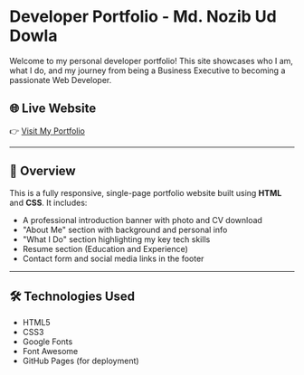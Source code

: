 # Developer Portfolio - Md. Nozib Ud Dowla

Welcome to my personal developer portfolio! This site showcases who I am, what I do, and my journey from being a Business Executive to becoming a passionate Web Developer.

## 🌐 Live Website

👉 [Visit My Portfolio](https://nozibuddowla.github.io/dev_portfolio/)

---

## 📄 Overview

This is a fully responsive, single-page portfolio website built using **HTML** and **CSS**. It includes:

- A professional introduction banner with photo and CV download
- "About Me" section with background and personal info
- "What I Do" section highlighting my key tech skills
- Resume section (Education and Experience)
- Contact form and social media links in the footer

---

## 🛠️ Technologies Used

- HTML5
- CSS3
- Google Fonts
- Font Awesome
- GitHub Pages (for deployment)
